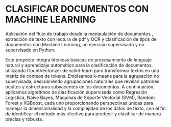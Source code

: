 # CLASIFICAR DOCUMENTOS CON MACHINE LEARNING
Aplicación del flujo de trabajo desde la manipulación de documentos , extracción de texto con lectura de pdf y OCR y clasificación de tipos de documentos con Machine Learning, un ejercicio supervisado y no supervisado en Python.


Este proyecto integra técnicas básicas de procesamiento de lenguaje natural y aprendizaje automático para la clasificación de documentos, utilizando CountVectorizer de scikit-learn para transformar textos en una matriz de conteos de tokens. Empleamos k-means para la agrupación no supervisada, descubriendo agrupaciones naturales que revelan patrones ocultos y estructuras subyacentes en los documentos. A continuación, aplicamos algoritmos de clasificación supervisada como Regresión Logística, Naive Bayes, Máquinas de Soporte Vectorial (SVM), Random Forest y XGBoost, cada uno proporcionando perspectivas únicas para manejar la dimensionalidad y la complejidad de los datos de texto, con el fin de identificar el método más efectivo para predecir y clasificar de manera precisa y robusta.
